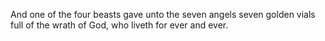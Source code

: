 And one of the four beasts gave unto the seven angels seven golden vials full of the wrath of God, who liveth for ever and ever.
